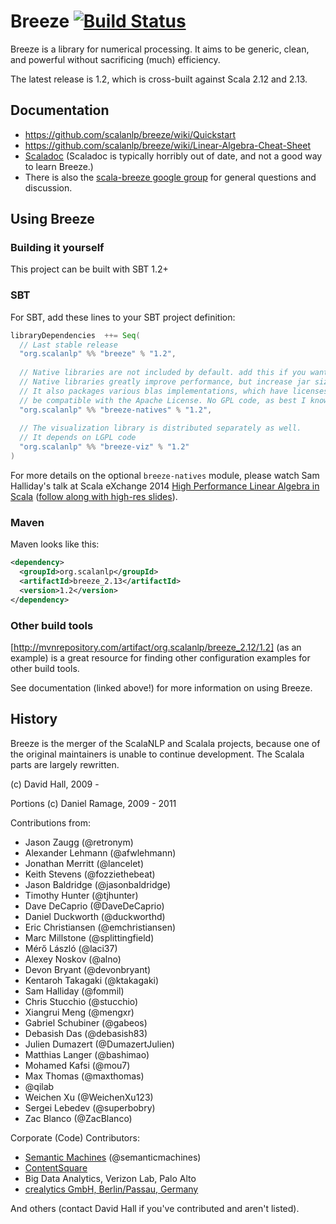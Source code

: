 # Breeze [![Build Status](https://travis-ci.org/scalanlp/breeze.svg?branch=master)](https://travis-ci.org/scalanlp/breeze)

Breeze is a library for numerical processing. It aims to be generic, clean, and powerful without sacrificing (much) efficiency.

The latest release is 1.2, which is cross-built against Scala 2.12 and 2.13.

## Documentation

* https://github.com/scalanlp/breeze/wiki/Quickstart
* https://github.com/scalanlp/breeze/wiki/Linear-Algebra-Cheat-Sheet
* [Scaladoc](http://www.scalanlp.org/api/breeze/) (Scaladoc is typically horribly out of date, and not a good way to learn Breeze.)
* There is also the [scala-breeze google group](https://groups.google.com/forum/#!forum/scala-breeze) for general questions and discussion.


## Using Breeze

### Building it yourself

This project can be built with SBT 1.2+

### SBT

For SBT, add these lines to your SBT project definition:

```scala
libraryDependencies  ++= Seq(
  // Last stable release
  "org.scalanlp" %% "breeze" % "1.2",
  
  // Native libraries are not included by default. add this if you want them
  // Native libraries greatly improve performance, but increase jar sizes. 
  // It also packages various blas implementations, which have licenses that may or may not
  // be compatible with the Apache License. No GPL code, as best I know.
  "org.scalanlp" %% "breeze-natives" % "1.2",
  
  // The visualization library is distributed separately as well.
  // It depends on LGPL code
  "org.scalanlp" %% "breeze-viz" % "1.2"
)


```

For more details on the optional `breeze-natives` module, please watch Sam Halliday's talk at Scala eXchange 2014 [High Performance Linear Algebra in Scala](https://skillsmatter.com/skillscasts/5849-high-performance-linear-algebra-in-scala) ([follow along with high-res slides](http://fommil.github.io/scalax14/#/)).


### Maven

Maven looks like this:

```xml
<dependency>
  <groupId>org.scalanlp</groupId>
  <artifactId>breeze_2.13</artifactId>
  <version>1.2</version>
</dependency>
```

### Other build tools
[http://mvnrepository.com/artifact/org.scalanlp/breeze_2.12/1.2] (as an example) is a great resource for finding other configuration examples for other build tools.

See documentation (linked above!) for more information on using Breeze.


## History

Breeze is the merger of the ScalaNLP and Scalala projects, because one of the original maintainers is unable to continue development. The Scalala parts are largely rewritten.

(c) David Hall, 2009 -

Portions (c) Daniel Ramage, 2009 - 2011

Contributions from:

* Jason Zaugg (@retronym)
* Alexander Lehmann (@afwlehmann)
* Jonathan Merritt (@lancelet)
* Keith Stevens (@fozziethebeat)
* Jason Baldridge (@jasonbaldridge)
* Timothy Hunter (@tjhunter)
* Dave DeCaprio (@DaveDeCaprio)
* Daniel Duckworth (@duckworthd)
* Eric Christiansen (@emchristiansen)
* Marc Millstone (@splittingfield)
* Mérő László (@laci37)
* Alexey Noskov (@alno)
* Devon Bryant (@devonbryant)
* Kentaroh Takagaki (@ktakagaki)
* Sam Halliday (@fommil)
* Chris Stucchio (@stucchio)
* Xiangrui Meng (@mengxr)
* Gabriel Schubiner (@gabeos)
* Debasish Das (@debasish83)
* Julien Dumazert (@DumazertJulien)
* Matthias Langer (@bashimao)
* Mohamed Kafsi (@mou7)
* Max Thomas (@maxthomas)
* @qilab
* Weichen Xu (@WeichenXu123)
* Sergei Lebedev (@superbobry)
* Zac Blanco (@ZacBlanco)

Corporate (Code) Contributors:
* [Semantic Machines](http://www.semanticmachines.com/) (@semanticmachines)
* [ContentSquare](http://www.contentsquare.com/en/)
* Big Data Analytics, Verizon Lab, Palo Alto
* [crealytics GmbH, Berlin/Passau, Germany](https://crealytics.com/)


And others (contact David Hall if you've contributed and aren't listed).
